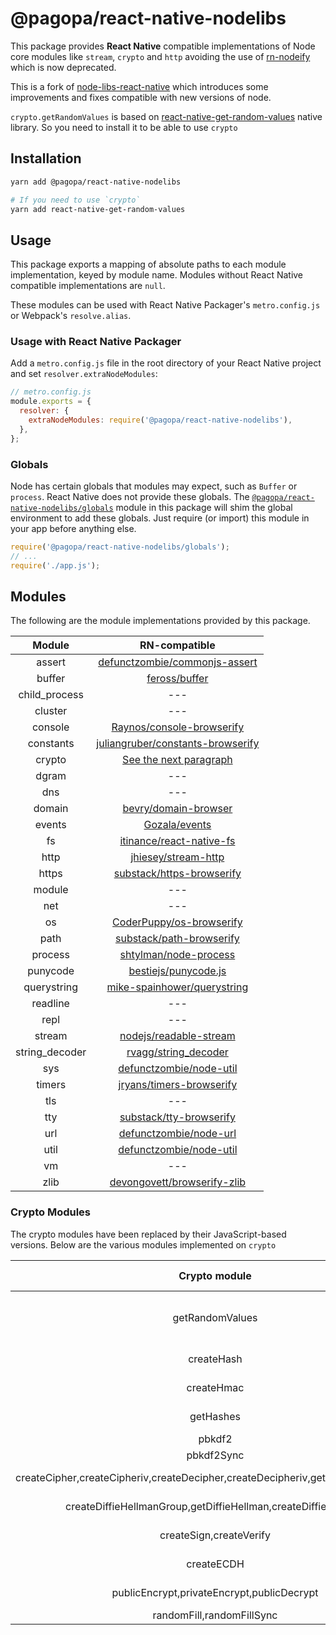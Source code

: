# @pagopa/react-native-nodelibs

This package provides **React Native** compatible implementations of Node core modules like `stream`, `crypto` and `http` avoiding the use of [rn-nodeify](https://github.com/tradle/rn-nodeify/) which is now deprecated.

This is a fork of [node-libs-react-native](https://github.com/parshap/node-libs-react-native) which introduces some improvements and fixes compatible with new versions of node.

`crypto.getRandomValues` is based on [react-native-get-random-values](https://github.com/LinusU/react-native-get-random-values#readme) native library. So you need to install it to be able to use `crypto`

## Installation

```sh
yarn add @pagopa/react-native-nodelibs

# If you need to use `crypto`
yarn add react-native-get-random-values
```

## Usage

This package exports a mapping of absolute paths to each module implementation, keyed by module name. Modules without React Native compatible implementations are `null`.

These modules can be used with React Native Packager's `metro.config.js` or Webpack's `resolve.alias`.

### Usage with React Native Packager

Add a `metro.config.js` file in the root directory of your React Native project and set `resolver.extraNodeModules`:

```js
// metro.config.js
module.exports = {
  resolver: {
    extraNodeModules: require('@pagopa/react-native-nodelibs'),
  },
};
```

### Globals

Node has certain globals that modules may expect, such as `Buffer` or `process`. React Native does not provide these globals. The [`@pagopa/react-native-nodelibs/globals`][globals] module in this package will shim the global environment to add these globals. Just require (or import) this module in your app before anything else.

[globals]: ./globals.js

```js
require('@pagopa/react-native-nodelibs/globals');
// ...
require('./app.js');
```

## Modules

The following are the module implementations provided by this package.

| Module | RN-compatible |
|:--------:|:----------------------:|
| assert | [defunctzombie/commonjs-assert](https://github.com/defunctzombie/commonjs-assert) |
| buffer | [feross/buffer](https://github.com/feross/buffer) |
| child_process | --- |
| cluster | --- |
| console | [Raynos/console-browserify](https://github.com/Raynos/console-browserify) |
| constants | [juliangruber/constants-browserify](https://github.com/juliangruber/constants-browserify) |
| crypto | [See the next paragraph](#crypto-modules) |
| dgram | --- |
| dns | --- |
| domain | [bevry/domain-browser](https://github.com/bevry/domain-browser) |
| events | [Gozala/events](https://github.com/Gozala/events) |
| fs | [itinance/react-native-fs](https://github.com/itinance/react-native-fs) |
| http | [jhiesey/stream-http](https://github.com/jhiesey/stream-http) |
| https | [substack/https-browserify](https://github.com/substack/https-browserify) |
| module | --- |
| net | --- |
| os | [CoderPuppy/os-browserify](https://github.com/CoderPuppy/os-browserify) |
| path | [substack/path-browserify](https://github.com/substack/path-browserify) |
| process | [shtylman/node-process](https://github.com/shtylman/node-process) |
| punycode | [bestiejs/punycode.js](https://github.com/bestiejs/punycode.js) |
| querystring | [mike-spainhower/querystring](https://github.com/mike-spainhower/querystring) |
| readline | --- |
| repl | --- |
| stream | [nodejs/readable-stream](https://github.com/nodejs/readable-stream) |
| string_decoder | [rvagg/string_decoder](https://github.com/rvagg/string_decoder) |
| sys | [defunctzombie/node-util](https://github.com/defunctzombie/node-util) |
| timers | [jryans/timers-browserify](https://github.com/jryans/timers-browserify) |
| tls | --- |
| tty | [substack/tty-browserify](https://github.com/substack/tty-browserify) |
| url | [defunctzombie/node-url](https://github.com/defunctzombie/node-url) |
| util | [defunctzombie/node-util](https://github.com/defunctzombie/node-util) |
| vm | --- |
| zlib | [devongovett/browserify-zlib](https://github.com/devongovett/browserify-zlib) |

### Crypto Modules

The crypto modules have been replaced by their JavaScript-based versions.
Below are the various modules implemented on `crypto`

| Crypto module | RN-compatible |
|:--------:|:----------------------:|
| getRandomValues | [react-native-get-random-values](https://github.com/LinusU/react-native-get-random-values) |
| createHash | [create-hash](https://github.com/browserify/createHash) |
| createHmac | [create-hmac](https://github.com/browserify/createHmac) |
| getHashes | [browserify-sign/algos](https://github.com/browserify/browserify-sign) |
| pbkdf2 | [pbkdf2](https://github.com/browserify/pbkdf2) |
| pbkdf2Sync | [pbkdf2](https://github.com/browserify/pbkdf2) |
| createCipher,createCipheriv,createDecipher,createDecipheriv,getCiphers,listCiphers | [browserify-cipher](https://github.com/browserify/browserify-cipher) |
| createDiffieHellmanGroup,getDiffieHellman,createDiffieHellman | [diffie-hellman](https://www.npmjs.com/package/diffie-hellman) |
| createSign,createVerify | [browserify-sign](https://github.com/browserify/browserify-sign) |
| createECDH | [create-ecdh](https://github.com/browserify/createECDH) |
| publicEncrypt,privateEncrypt,publicDecrypt | [public-encrypt](https://github.com/browserify/publicEncrypt) |
| randomFill,randomFillSync | [randomfill](https://github.com/browserify/randomfill) |
